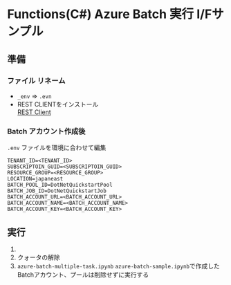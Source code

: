 # Functions(C#) Azure Batch 実行 I/Fサンプル


## 準備
### ファイル リネーム
- `_env` ⇒ `.evn`
- REST CLIENTをインストール</br>
[REST Client](https://marketplace.visualstudio.com/items?itemName=humao.rest-client "REST Client")


### Batch アカウント作成後
`.env` ファイルを環境に合わせて編集
```
TENANT_ID=<TENANT_ID>
SUBSCRIPTOIN_GUID=<SUBSCRIPTOIN_GUID>
RESOURCE_GROUP=<RESOURCE_GROUP>
LOCATION=japaneast
BATCH_POOL_ID=DotNetQuickstartPool
BATCH_JOB_ID=DotNetQuickstartJob
BATCH_ACCOUNT_URL=<BATCH_ACCOUNT_URL>
BATCH_ACCOUNT_NAME=<BATCH_ACCOUNT_NAME>
BATCH_ACCOUNT_KEY=<BATCH_ACCOUNT_KEY>
```
## 実行
1. 
1. クォータの解除
1. `azure-batch-multiple-task.ipynb` `azure-batch-sample.ipynb`で作成したBatchアカウント、プールは削除せずに実行する